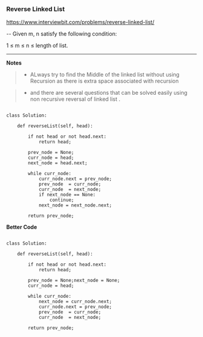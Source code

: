 ###  Reverse Linked List

https://www.interviewbit.com/problems/reverse-linked-list/

-- Given m, n satisfy the following condition:

1 ≤ m ≤ n ≤ length of list.

---

**Notes**

> * ALways try to find the Middle of the linked list without using Recursion as there is extra space associated with recursion

> * and there are several questions that can be solved easily using non recursive reversal of linked list .

```

class Solution:

	def reverseList(self, head):

        if not head or not head.next:
            return head;
        
        prev_node = None;
        curr_node = head;
        next_node = head.next;

        while curr_node:
            curr_node.next = prev_node;
            prev_node  = curr_node;
            curr_node  = next_node;
            if next_node == None:
                continue;
            next_node = next_node.next;
        
        return prev_node;

```

**Better Code**

```

class Solution:

	def reverseList(self, head):

        if not head or not head.next:
            return head;
        
        prev_node = None;next_node = None;
        curr_node = head;

        while curr_node:
            next_node = curr_node.next;
            curr_node.next = prev_node;
            prev_node  = curr_node;
            curr_node  = next_node;
        
        return prev_node;

```
